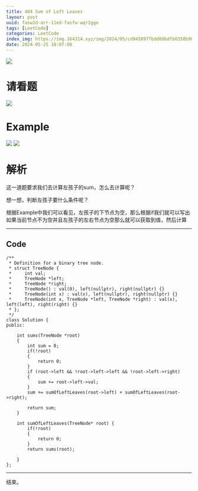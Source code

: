 ```yaml
---
title: 404 Sum of Left Leaves
layour: post
uuid: fasw2d-arr-11ed-fasfw-wqr2gge
tags: [LeetCode]
categories: LeetCode
index_img: https://img.164314.xyz/img/2024/05/cd945897fbdd60bdfb0358b90f9a0d66.png
date: 2024-05-25 18:07:08
---
```



![](https://img.164314.xyz/img/2024/05/cd945897fbdd60bdfb0358b90f9a0d66.png)

# 请看题

![](https://img.164314.xyz/img/2024/05/5a728c2954d2f107f1f580021ea957bb.png)

# Example

![](https://img.164314.xyz/img/2024/05/95700cdb55801a86eb4c62c80b988b13.png)
![](https://img.164314.xyz/img/2024/05/b3cb4e5f86afb16e454881599258fb47.png)

# 解析

这一道题要求我们去计算左孩子的sum，怎么去计算呢？

想一想，判断左孩子要什么条件呢？

根据Example中我们可以看见，左孩子的下节点为空，那么根据if我们就可以写出如果当前节点不为空并且左孩子的左右节点为空那么就可以获取到值，然后计算

----

## Code

```
/**
 * Definition for a binary tree node.
 * struct TreeNode {
 *     int val;
 *     TreeNode *left;
 *     TreeNode *right;
 *     TreeNode() : val(0), left(nullptr), right(nullptr) {}
 *     TreeNode(int x) : val(x), left(nullptr), right(nullptr) {}
 *     TreeNode(int x, TreeNode *left, TreeNode *right) : val(x), left(left), right(right) {}
 * };
 */
class Solution {
public:
    
    int sums(TreeNode *root)
    {
        int sum = 0;
        if(!root)
        {
            return 0;
        }
        if (root->left && !root->left->left && !root->left->right)  
        {
            sum += root->left->val;
        }
        sum += sumOfLeftLeaves(root->left) + sumOfLeftLeaves(root->right);
    
        return sum;  
    }

    int sumOfLeftLeaves(TreeNode* root) {
        if(!root)
        {
            return 0;
        }
        return sums(root);
        
    }
};
```


---
结束。
